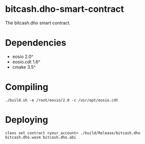 # bitcash.dho-smart-contract

The bitcash.dho smart contract.

# Dependencies

* eosio 2.0^
* eosio.cdt 1.6^
* cmake 3.5^

# Compiling

```
./build.sh -e /root/eosio/2.0 -c /usr/opt/eosio.cdt
```

# Deploying

```
cleos set contract <your_account> ./build/Release/bitcash.dho bitcash.dho.wasm bitcash.dho.abi
```